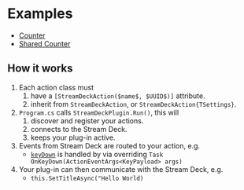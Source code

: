 # Examples

* [Counter](/Counter)
* [Shared Counter](/SharedCounter)

## How it works

1. Each action class must
   1. have a `[StreamDeckAction($name$, $UUID$)]` attribute.
   1. inherit from `StreamDeckAction`, or `StreamDeckAction{TSettings}`.
1. `Program.cs` calls `StreamDeckPlugin.Run()`, this will
   1. discover and register your actions.
   1. connects to the Stream Deck.
   1. keeps your plug-in active.
1. Events from Stream Deck are routed to your action, e.g.
   * [`keyDown`](https://developer.elgato.com/documentation/stream-deck/sdk/events-received/#keydown) is handled by via overriding `Task OnKeyDown(ActionEventArgs<KeyPayload> args)`
1. Your plug-in can then communicate with the Stream Deck, e.g.
    * `this.SetTitleAsync("Hello World)`
